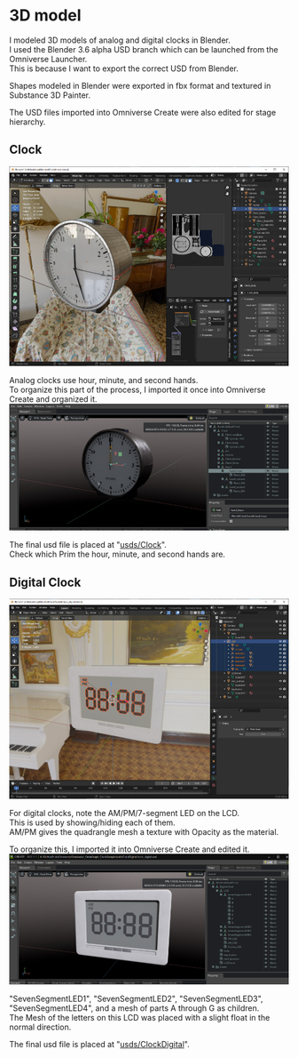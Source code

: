 # 3D model

I modeled 3D models of analog and digital clocks in Blender.     
I used the Blender 3.6 alpha USD branch which can be launched from the Omniverse Launcher.     
This is because I want to export the correct USD from Blender.     

Shapes modeled in Blender were exported in fbx format and textured in Substance 3D Painter.     

The USD files imported into Omniverse Create were also edited for stage hierarchy.      

## Clock

![blender_clock_01.jpg](./images/blender_clock_01.jpg)     

Analog clocks use hour, minute, and second hands.    
To organize this part of the process, I imported it once into Omniverse Create and organized it.      
![omniverse_clock_01.jpg](./images/omniverse_clock_01.jpg)     

The final usd file is placed at "[usds/Clock](../usds/Clock)".    
Check which Prim the hour, minute, and second hands are.     

## Digital Clock

![blender_digital_clock_01.jpg](./images/blender_digital_clock_01.jpg)     

For digital clocks, note the AM/PM/7-segment LED on the LCD.     
This is used by showing/hiding each of them.    
AM/PM gives the quadrangle mesh a texture with Opacity as the material.     

To organize this, I imported it into Omniverse Create and edited it.     
![omniverse_degital_clock_01.jpg](./images/omniverse_degital_clock_01.jpg)     

"SevenSegmentLED1", "SevenSegmentLED2", "SevenSegmentLED3", "SevenSegmentLED4", and a mesh of parts A through G as children.     
The Mesh of the letters on this LCD was placed with a slight float in the normal direction.      

The final usd file is placed at "[usds/ClockDigital](../usds/ClockDigital)".    

